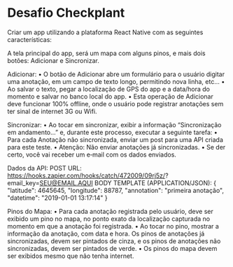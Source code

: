 # Desafio Checkplant

Criar um app utilizando a plataforma React Native com as seguintes características:

A tela principal do app, será um mapa com alguns pinos, e mais dois botões: Adicionar e
Sincronizar.

Adicionar:
• O botão de Adicionar abre um formulário para o usuário digitar uma anotação, em um
campo de texto longo, permitindo nova linha, etc...
• Ao salvar o texto, pegar a localização de GPS do app e a data/hora do momento e
salvar no banco local do app.
• Esta operação de Adicionar deve funcionar 100% offline, onde o usuário pode
registrar anotações sem ter sinal de internet 3G ou Wifi.

Sincronizar:
• Ao tocar em sincronizar, exibir a informação “Sincronização em andamento...” e,
durante este processo, executar a seguinte tarefa:
• Para cada Anotação não sincronizada, enviar um post para uma API criada para este
teste.
• Atenção: Não enviar anotações já sincronizadas.
• Se der certo, você vai receber um e‐mail com os dados enviados.

Dados da API:
POST URL: https://hooks.zapier.com/hooks/catch/472009/09rj5z/?
email_key=SEU@EMAIL.AQUI
BODY TEMPLATE (APPLICATION/JSON):
{
"latitude": 4645645,
"longitude": 88787,
"annotation": "primeira anotação",
"datetime": "2019-01-01 13:17:14"
}

Pinos do Mapa:
• Para cada anotação registrada pelo usuário, deve ser exibido um pino no mapa, no
ponto exato da localização capturada no momento em que a anotação foi registrada.
• Ao tocar no pino, mostrar a informação da anotação, com data e hora.
Os pinos de anotações já sincronizadas, devem ser pintados de cinza, e os pinos de
anotações não sincronizadas, devem ser pintados de verde.
• Os pinos do mapa devem ser exibidos mesmo que não tenha internet.
